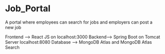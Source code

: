 # Job_Portal
A portal where employees can search for jobs and employers can post a new job

Frontend --> React JS on localhost:3000
Backend--> Spring Boot on Tomcat Server localhost:8080
Database --> MongoDB Atlas and MongoDB Atlas Search

